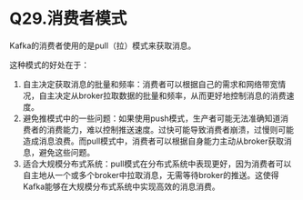 # Q29.消费者模式

Kafka的消费者使用的是pull（拉）模式来获取消息。

这种模式的好处在于：

1. 自主决定获取消息的批量和频率：消费者可以根据自己的需求和网络带宽情况，自主决定从broker拉取数据的批量和频率，从而更好地控制消息的消费速度。
2. 避免推模式中的一些问题：如果使用push模式，生产者可能无法准确知道消费者的消费能力，难以控制推送速度。过快可能导致消费者崩溃，过慢则可能造成消息浪费。而pull模式中，消费者可以根据自身能力主动从broker获取消息，避免这些问题。
3. 适合大规模分布式系统：pull模式在分布式系统中表现更好，因为消费者可以自主地从一个或多个broker中拉取消息，无需等待broker的推送。这使得Kafka能够在大规模分布式系统中实现高效的消息消费。